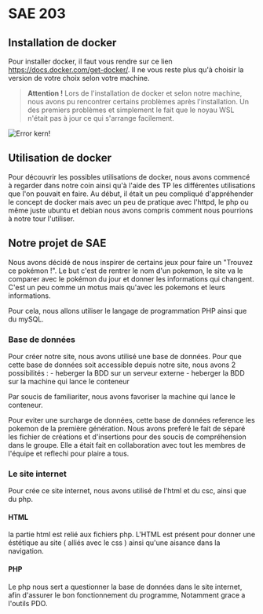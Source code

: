 # SAE 203

## Installation de docker

Pour installer docker, il faut vous rendre sur ce lien https://docs.docker.com/get-docker/. Il ne vous reste plus qu'à choisir la version de votre choix selon votre machine. 

>  **Attention !** Lors de l'installation de docker et selon notre machine, nous avons pu rencontrer certains problèmes après l'installation. Un des premiers problèmes et simplement le fait que le noyau WSL n'était pas à jour ce qui s'arrange facilement. 

![Error kern!](https://media.discordapp.net/attachments/1095434555684560997/1095434956525809785/image.png "Erreur Kern version")

## Utilisation de docker 

Pour découvrir les possibles utilisations de docker, nous avons commencé à regarder dans notre coin ainsi qu'à l'aide des TP les différentes utilisations que l'on pouvait en faire. 
Au début, il était un peu compliqué d'appréhender le concept de docker mais avec un peu de pratique avec l'httpd, le php ou même juste ubuntu et debian nous avons compris comment nous pourrions à notre tour l'utiliser.

## Notre projet de SAE

Nous avons décidé de nous inspirer de certains jeux pour faire un "Trouvez ce pokémon !". Le but c'est de rentrer le nom d'un pokemon, le site va le comparer avec le pokémon du jour et donner les informations qui changent. C'est un peu comme un motus mais qu'avec les pokemons et leurs informations. 

Pour cela, nous allons utiliser le langage de programmation PHP ainsi que du mySQL.

### Base de données 
Pour créer notre site, nous avons utilisé une base de données.
Pour que cette base de données soit accessible depuis notre site, nous avons 2 possibilités :
    - heberger la BDD sur un serveur externe
    - heberger la BDD sur la machine qui lance le conteneur

Par soucis de familiariter, nous avons favoriser la machine qui lance le conteneur.

Pour eviter une surcharge de données, cette base de données reference les pokemon de la première génération.
Nous avons preferé le fait de séparé les fichier de créations et d'insertions pour des soucis de compréhension dans le groupe.
Elle a était fait en collaboration avec tout les membres de l'équipe et reflechi pour plaire a tous.


### Le site internet

Pour crée ce site internet, nous avons utilisé de l'html et du csc, ainsi que du php.

#### HTML

la partie html est relié aux fichiers php.
L'HTML est présent pour donner une éstétique au site ( alliés avec le css ) ainsi qu'une aisance dans la navigation.

#### PHP

Le php nous sert a questionner la base de données dans le site internet, afin d'assurer le bon fonctionnement du programme,
Notamment grace a l'outils PDO.





